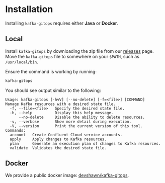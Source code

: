 # Installation

Installing `kafka-gitops` requires either **Java** or **Docker**.

## Local

Install `kafka-gitops` by downloading the zip file from our [releases][releases] page. Move the `kafka-gitops` file to somewhere on your `$PATH`, such as `/usr/local/bin`. 


Ensure the command is working by running:

```bash
kafka-gitops
```

You should see output similar to the following:

```text
Usage: kafka-gitops [-hvV] [--no-delete] [-f=<file>] [COMMAND]
Manage Kafka resources with a desired state file.
  -f, --file=<file>   Specify the desired state file.
  -h, --help          Display this help message.
      --no-delete     Disable the ability to delete resources.
  -v, --verbose       Show more detail during execution.
  -V, --version       Print the current version of this tool.
Commands:
  account   Create Confluent Cloud service accounts.
  apply     Apply changes to Kafka resources.
  plan      Generate an execution plan of changes to Kafka resources.
  validate  Validates the desired state file.
```

## Docker

We provide a public docker image: [devshawn/kafka-gitops][docker].

[releases]: https://github.com/devshawn/kafka-gitops/releases
[docker]: https://hub.docker.com/r/devshawn/kafka-gitops